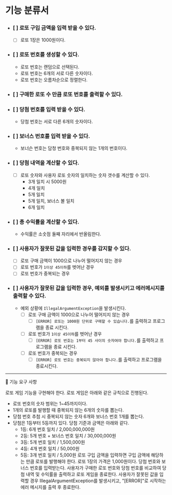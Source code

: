 # 기능 분류서
- ### [  ] 로또 구입 금액을 입력 받을 수 있다.
  - [  ] 로또 1장은 1000원이다.
- ### [  ] 로또 번호를 생성할 수 있다.
  - 로또 번호는 랜덤으로 선택된다. 
  - 로또 번호는 6개의 서로 다른 숫자이다.
  - 로또 번호는 오름차순으로 정렬한다.
- ### [  ] 구매한 로또 수 만큼 로또 번호를 출력할 수 있다.
- ### [  ] 당첨 번호를 입력 받을 수 있다.
  - 당첨 번호는 서로 다른 6개의 숫자이다.
- ### [  ] 보너스 번호를 입력 받을 수 있다.
  - 보너슨 번호는 담청 번호와 중복되지 않는 1개의 번호이다.
- ### [  ] 당첨 내역을 계산할 수 있다.
  - [  ] 로또 숫자와 사용자 로또 숫자의 일치하는 숫자 갯수를 계산할 수 있다. 
    - 3개 일치 시 5000원
    - 4개 일치
    - 5개 일치
    - 5개 일치, 보너스 볼 일치
    - 6개 일치
- ### [  ] 총 수익률을 계산할 수 있다.
  - 수익률은 소숫점 둘째 자리에서 반올림한다.

- ### [  ] 사용자가 잘못된 값을 입력한 경우를 감지할 수 있다.
  - [  ] 로또 구매 금액이 1000으로 나누어 떨어지지 않는 경우
  - [  ] 로또 번호가 `1이상 45이하`를 벗어난 경우
  - [  ] 로또 번호가 중복되는 경우
- ### [  ] 사용자가 잘못된 값을 입력한 경우, 예외를 발생시키고 에러메시지를 출력할 수 있다.
  - 예외 상황에 `IllegalArgumentException`을 발생시킨다.
    - [  ] 로또 구매 금액이 1000으로 나누어 떨어지지 않는 경우
      - [  ] `[ERROR] 로또는 1000원 단위로 구매할 수 있습니다.`를 출력하고 프로그램을 종료 시킨다.
    - [  ] 로또 번호가 `1이상 45이하`를 벗어난 경우    
      - [  ] `[ERROR] 로또 번호는 1부터 45 사이의 숫자여야 합니다.`를 출력하고 프로그램을 종료 시킨다.
    - [  ] 로또 번호가 중복되는 경우
      - [  ] `[ERROR] 로또 번호는 중복되지 않아야 합니다.`를 출력하고 프로그램을 종료시킨다.

***
🚀 기능 요구 사항

로또 게임 기능을 구현해야 한다. 로또 게임은 아래와 같은 규칙으로 진행된다.

- 로또 번호의 숫자 범위는 1~45까지이다.
- 1개의 로또를 발행할 때 중복되지 않는 6개의 숫자를 뽑는다.
- 당첨 번호 추첨 시 중복되지 않는 숫자 6개와 보너스 번호 1개를 뽑는다.
- 당첨은 1등부터 5등까지 있다. 당첨 기준과 금액은 아래와 같다.
    - 1등: 6개 번호 일치 / 2,000,000,000원
    - 2등: 5개 번호 + 보너스 번호 일치 / 30,000,000원
    - 3등: 5개 번호 일치 / 1,500,000원
    - 4등: 4개 번호 일치 / 50,000원
    - 5등: 3개 번호 일치 / 5,000원
      로또 구입 금액을 입력하면 구입 금액에 해당하는 만큼 로또를 발행해야 한다.
      로또 1장의 가격은 1,000원이다.
      당첨 번호와 보너스 번호를 입력받는다.
      사용자가 구매한 로또 번호와 당첨 번호를 비교하여 당첨 내역 및 수익률을 출력하고 로또 게임을 종료한다.
      사용자가 잘못된 값을 입력할 경우 IllegalArgumentException를 발생시키고, "[ERROR]"로 시작하는 에러 메시지를 출력 후 종료한다.